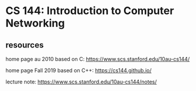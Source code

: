 # CS 144: Introduction to Computer Networking

## resources
home page au 2010 based on C: https://www.scs.stanford.edu/10au-cs144/

home page Fall 2019 based on C++: https://cs144.github.io/

lecture note: https://www.scs.stanford.edu/10au-cs144/notes/